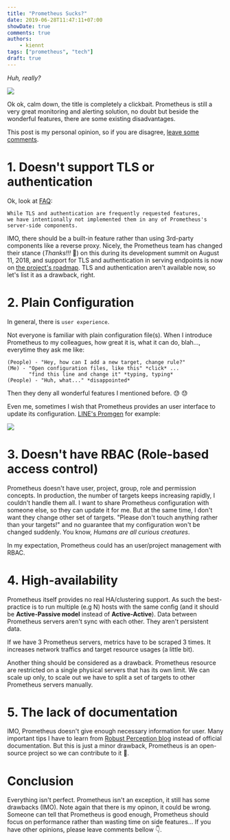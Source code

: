 ```yaml
---
title: "Prometheus Sucks?"
date: 2019-06-28T11:47:11+07:00
showDate: true
comments: true
authors:
    - kiennt
tags: ["prometheus", "tech"]
draft: true
---
```


*Huh, really?*

![](https://encrypted-tbn0.gstatic.com/images?q=tbn:ANd9GcRk26SiCrYdFmDMs2o4YD4MuwEnP8rHSR1hAyymXTKVUg2UJuUqaQ)

Ok ok, calm down, the title is completely a clickbait. Prometheus is still a very great monitoring and alerting solution, no doubt but beside the wonderful features, there are some existing disadvantages.

This post is my personal opinion, so if you are disagree, [leave some comments](https://ntk148v.github.io/blog/posts/lets-comment/).

# 1. Doesn't support TLS or authentication

Ok, look at [FAQ](https://prometheus.io/docs/introduction/faq/#why-dont-the-prometheus-server-components-support-tls-or-authentication-can-i-add-those):

```
While TLS and authentication are frequently requested features,
we have intentionally not implemented them in any of Prometheus's
server-side components.
```

IMO, there should be a built-in feature rather than using 3rd-party components like a reverse proxy. Nicely, the Prometheus team has changed their stance (*Thanks!!!* :bow:) on this during its development summit on August 11, 2018, and support for TLS and authentication in serving endpoints is now on [the project's roadmap](https://prometheus.io/docs/introduction/faq/#why-dont-the-prometheus-server-components-support-tls-or-authentication-can-i-add-those). TLS and authentication aren't available now, so let's list it as a drawback, right.

# 2. Plain Configuration

In general, there is `user experience`.

Not everyone is familiar with plain configuration file(s). When I introduce Prometheus to my colleagues, how great it is, what it can do, blah..., everytime they ask me like:

```
(People) - "Hey, how can I add a new target, change rule?"
(Me) - "Open configuration files, like this" *click* ...
       "find this line and change it" *typing, typing*
(People) - "Huh, what..." *disappointed*
```

Then they deny all wonderful features I mentioned before. :sweat: :sweat:

Even me, sometimes I wish that Prometheus provides an user interface to update its configuration. [LINE's Promgen](https://github.com/line/promgen) for example:

![](https://raw.githubusercontent.com/line/promgen/master/docs/images/screenshot.png)

# 3. Doesn't have RBAC (Role-based access control)

Prometheus doesn't have user, project, group, role and permission concepts. In production, the number of targets keeps increasing rapidly, I couldn't handle them all. I want to share Prometheus configuration with someone else, so they can update it for me. But at the same time, I don't want they change other set of targets. "Please don't touch anything rather than your targets!" and no guarantee that my configuration won't be changed suddenly. You know, *Humans are all curious creatures*.

In my expectation, Prometheus could has an user/project management with RBAC.

# 4. High-availability

Prometheus itself provides no real HA/clustering support. As such the best-practice is to run multiple (e.g N) hosts with the same config (and it should be **Active-Passive model** instead of **Active-Active**). Data between Prometheus servers aren't sync with each other. They aren't persistent data.

If we have 3 Prometheus servers, metrics have to be scraped 3 times. It increases network traffics and target resource usages (a little bit).

Another thing should be considered as a drawback. Prometheus resource are restricted on a single physical servers that has its own limit. We can scale up only, to scale out we have to split a set of targets to other Prometheus servers manually.

# 5. The lack of documentation

IMO, Prometheus doesn't give enough necessary information for user. Many important tips I have to learn from [Robust Perception blog](https://www.robustperception.io/) instead of official documentation. But this is just a minor drawback, Prometheus is an open-source project so we can contribute to it :muscle:.

# Conclusion

Everything isn't perfect. Prometheus isn't an exception, it still has some drawbacks (IMO). Note again that there is my opinon, it could be wrong. Someone can tell that Prometheus is good enough, Prometheus should focus on performance rather than wasting time on side features... If you have other opinions, please leave comments bellow :point_down:.
